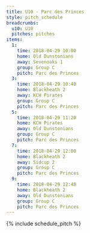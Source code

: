 ```yaml
---
title: U10 - Parc des Princes
style: pitch_schedule
breadcrumbs:
  u10: U10
  pitches: pitches
items:
  1:
    time: 2018-04-29 10:00
    home: Old Dunstonians
    away: Sevenoaks 1
    group: Group C
    pitch: Parc des Princes
  3:
    time: 2018-04-29 10:40
    home: Blackheath 2
    away: KCH Pirates
    group: Group C
    pitch: Parc des Princes
  5:
    time: 2018-04-29 11:20
    home: KCH Pirates
    away: Old Dunstonians
    group: Group C
    pitch: Parc des Princes
  7:
    time: 2018-04-29 12:00
    home: Blackheath 2
    away: Sidcup 2
    group: Group C
    pitch: Parc des Princes
  9:
    time: 2018-04-29 12:40
    home: Blackheath 2
    away: Old Dunstonians
    group: Group C
    pitch: Parc des Princes
---
```


{% include schedule_pitch %}
